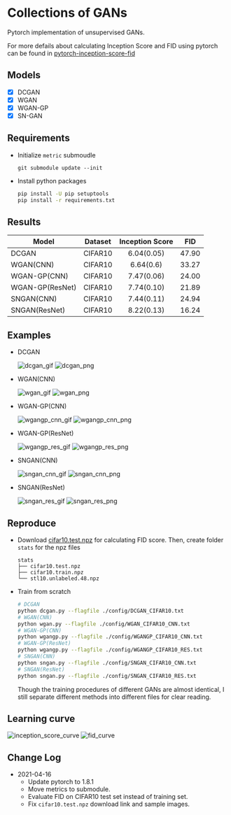 # Collections of GANs

Pytorch implementation of unsupervised GANs.

For more defails about calculating Inception Score and FID using pytorch can be found in [pytorch-inception-score-fid](https://github.com/w86763777/pytorch-inception-score-fid) 

## Models
- [x] DCGAN
- [x] WGAN
- [x] WGAN-GP
- [x] SN-GAN 

## Requirements
- Initialize `metric` submoudle
    ```
    git submodule update --init
    ```
- Install python packages
    ```bash
    pip install -U pip setuptools
    pip install -r requirements.txt
    ```

## Results

|Model          |Dataset|Inception Score|FID  |
|--------------|:-----:|:--------------:|:---:|
|DCGAN          |CIFAR10|6.04(0.05)     |47.90|
|WGAN(CNN)      |CIFAR10|6.64(0.6)      |33.27|
|WGAN-GP(CNN)   |CIFAR10|7.47(0.06)     |24.00|
|WGAN-GP(ResNet)|CIFAR10|7.74(0.10)     |21.89|
|SNGAN(CNN)     |CIFAR10|7.44(0.11)     |24.94|
|SNGAN(ResNet)  |CIFAR10|8.22(0.13)     |16.24|

## Examples
- DCGAN

    ![dcgan_gif](https://drive.google.com/uc?export=view&id=1KSBk0Va_4bJXgM7TruZgfHly9If_74-n) ![dcgan_png](https://drive.google.com/uc?export=view&id=1GGa6xd28dHds5lJTRCqnJks-ie_3luH8)

- WGAN(CNN)

    ![wgan_gif](https://drive.google.com/uc?export=view&id=1Yrq-peVwSTUQmK_CF0dcf86mXYp2Qd4D) ![wgan_png](https://drive.google.com/uc?export=view&id=1vER25JI0U9awv25x1Muz5-b7sY-Wyi7d)

- WGAN-GP(CNN)

    ![wgangp_cnn_gif](https://drive.google.com/uc?export=view&id=1wUqaKPo4BhCcByHyTEuNhDeb2CfUJB6f) ![wgangp_cnn_png](https://drive.google.com/uc?export=view&id=1w-9N5c7s-f7Ocb6DGVtLloOe5Xkl4CRd)

- WGAN-GP(ResNet)

    ![wgangp_res_gif](https://drive.google.com/uc?export=view&id=16gadJh0K4ZWelmTqIjkPLlk2P423EpCR) ![wgangp_res_png](https://drive.google.com/uc?export=view&id=1ZRYJo7rtbN99hK71OT2dvj94uxzGG063)

- SNGAN(CNN)

    ![sngan_cnn_gif](https://drive.google.com/uc?export=view&id=1zWtmiwsYJqSqxY7LISBzaBfZHrzbbhXi) ![sngan_cnn_png](https://drive.google.com/uc?export=view&id=1Uq387vzBWptqDWk1c5s1jRYxcuN-IzGZ)

- SNGAN(ResNet)

    ![sngan_res_gif](https://drive.google.com/uc?export=view&id=1et3V7NbLEqH6aOWzkOQceNcnfY3WBOGz) ![sngan_res_png](https://drive.google.com/uc?export=view&id=1neYWCexP8kY2eixMpztNL50TKFLXZcBL)

## Reproduce
- Download [cifar10.test.npz](https://drive.google.com/drive/folders/1UBdzl6GtNMwNQ5U-4ESlIer43tNjiGJC?usp=sharing) for calculating FID score. Then, create folder `stats` for the npz files
    ```
    stats
    ├── cifar10.test.npz
    ├── cifar10.train.npz
    └── stl10.unlabeled.48.npz
    ```

- Train from scratch
    ```bash
    # DCGAN
    python dcgan.py --flagfile ./config/DCGAN_CIFAR10.txt
    # WGAN(CNN)
    python wgan.py --flagfile ./config/WGAN_CIFAR10_CNN.txt
    # WGAN-GP(CNN)
    python wgangp.py --flagfile ./config/WGANGP_CIFAR10_CNN.txt
    # WGAN-GP(ResNet)
    python wgangp.py --flagfile ./config/WGANGP_CIFAR10_RES.txt
    # SNGAN(CNN)
    python sngan.py --flagfile ./config/SNGAN_CIFAR10_CNN.txt
    # SNGAN(ResNet)
    python sngan.py --flagfile ./config/SNGAN_CIFAR10_RES.txt
    ```
    Though the training procedures of different GANs are almost identical, I still separate different methods into different files for clear reading.

## Learning curve
![inception_score_curve](https://drive.google.com/uc?export=view&id=12JTJS5--2dDjFyVhHJ-b264Qp3S-v8xS)
![fid_curve](https://drive.google.com/uc?export=view&id=1P4e_DEyW4wvFubPSu5t_i2gVRoecGqs5)

## Change Log
- 2021-04-16
    - Update pytorch to 1.8.1
    - Move metrics to submodule.
    - Evaluate FID on CIFAR10 test set instead of training set.
    - Fix `cifar10.test.npz` download link and sample images.